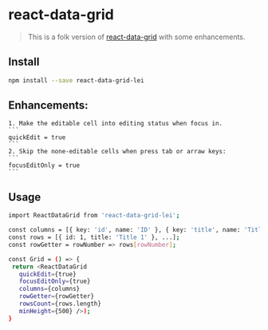 # react-data-grid

> This is a folk version of [react-data-grid](https://github.com/adazzle/react-data-grid) with some enhancements.

## Install

```sh
npm install --save react-data-grid-lei
```

## Enhancements:
	1. Make the editable cell into editing status when focus in.
	```
	quickEdit = true
	``` 
	2. Skip the none-editable cells when press tab or arraw keys:
	```
	focusEditOnly = true
	```

## Usage

 ```sh
import ReactDataGrid from 'react-data-grid-lei';

const columns = [{ key: 'id', name: 'ID' }, { key: 'title', name: 'Title' }];
const rows = [{ id: 1, title: 'Title 1' }, ...];
const rowGetter = rowNumber => rows[rowNumber];

const Grid = () => {
  return <ReactDataGrid
  	quickEdit={true}
  	focusEditOnly={true}
    columns={columns}
    rowGetter={rowGetter}
    rowsCount={rows.length}
    minHeight={500} />);
}
```